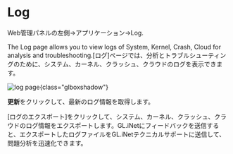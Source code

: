 # Log

Web管理パネルの左側->アプリケーション->Log.

The Log page allows you to view logs of System, Kernel, Crash, Cloud for analysis and troubleshooting.[ログ]ページでは、分析とトラブルシューティングのために、システム、カーネル、クラッシュ、クラウドのログを表示できます。

![log page](https://static.gl-inet.com/docs/en/4/tutorials/log/log_system.png){class="glboxshadow"}

**更新**をクリックして、最新のログ情報を取得します。

[ログのエクスポート]をクリックして、システム、カーネル、クラッシュ、クラウドのログ情報をエクスポートします。GL.iNetにフィードバックを送信すると、エクスポートしたログファイルをGL.iNetテクニカルサポートに送信して、問題分析を迅速化できます。
